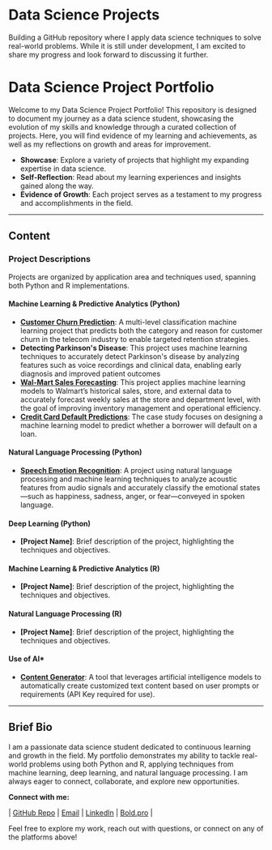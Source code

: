# Data Science Projects
Building a GitHub repository where I apply data science techniques to solve real-world problems. While it is still under development, I am excited to share my progress and look forward to discussing it further.
# Data Science Project Portfolio

Welcome to my Data Science Project Portfolio! This repository is designed to document my journey as a data science student, showcasing the evolution of my skills and knowledge through a curated collection of projects. Here, you will find evidence of my learning and achievements, as well as my reflections on growth and areas for improvement.

- **Showcase**: Explore a variety of projects that highlight my expanding expertise in data science.
- **Self-Reflection**: Read about my learning experiences and insights gained along the way.
- **Evidence of Growth**: Each project serves as a testament to my progress and accomplishments in the field.

---

## Content

### Project Descriptions

Projects are organized by application area and techniques used, spanning both Python and R implementations.

#### **Machine Learning & Predictive Analytics (Python)**
- **[Customer Churn Prediction](https://isisvlara.github.io/Projects/Machine-Learning/Python/Churn-Prediction-in-Telecommunications)**: A multi-level classification machine learning project that predicts both the category and reason for customer churn in the telecom industry to enable targeted retention strategies.
- **Detecting Parkinson's Disease**: This project uses machine learning techniques to accurately detect Parkinson's disease by analyzing features such as voice recordings and clinical data, enabling early diagnosis and improved patient outcomes
- **[Wal-Mart Sales Forecasting](https://isisvlara.github.io/Projects/Machine-Learning/Python/Wal-mart-Sales-Forecasting)**: This project applies machine learning models to Walmart’s historical sales, store, and external data to accurately forecast weekly sales at the store and department level, with the goal of improving inventory management and operational efficiency.
- **[Credit Card Default Predictions](https://isisvlara.github.io/Projects/Machine-Learning/Python/Predicting-Credit-Card-Default)**: The case study focuses on designing a machine learning model to predict whether a borrower will default on a loan.

#### **Natural Language Processing (Python)**
- **[Speech Emotion Recognition](https://isisvlara.github.io/Projects/NLP/Python/Speech-Emotion-Recognition)**: A project using natural language processing and machine learning techniques to analyze acoustic features from audio signals and accurately classify the emotional states—such as happiness, sadness, anger, or fear—conveyed in spoken language.

#### **Deep Learning (Python)**
- **[Project Name]**: Brief description of the project, highlighting the techniques and objectives.

#### **Machine Learning & Predictive Analytics (R)**
- **[Project Name]**: Brief description of the project, highlighting the techniques and objectives.

#### **Natural Language Processing (R)**
- **[Project Name]**: Brief description of the project, highlighting the techniques and objectives.

#### **Use of AI***
- **[Content Generator](https://isisvlara.github.io/Projects/AI/Launch_Post_Generator)**: A tool that leverages artificial intelligence models to automatically create customized text content based on user prompts or requirements (API Key required for use).

---

## Brief Bio

I am a passionate data science student dedicated to continuous learning and growth in the field. My portfolio demonstrates my ability to tackle real-world problems using both Python and R, applying techniques from machine learning, deep learning, and natural language processing. I am always eager to connect, collaborate, and explore new opportunities.

**Connect with me:**

| [GitHub Repo](https://github.com/isisvlara/Projects) | [Email](isisv.lara@gmail.com) | [LinkedIn](https://www.linkedin.com/in/isisvictorialarafernandez/) | [Bold.pro](https://bold.pro/my/isis-larafernandez-250326173510) |


Feel free to explore my work, reach out with questions, or connect on any of the platforms above!

